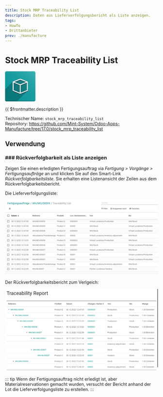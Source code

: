 ```yaml
---
title: Stock MRP Traceability List
description: Daten aus Lieferverfolgungsbericht als Liste anzeigen.
tags:
- HowTo
- Drittanbieter
prev: ./manufacture
---
```

# Stock MRP Traceability List
![icon_oms_box](attachments/icon_oms_box.png)

{{ $frontmatter.description }}

Technischer Name: `stock_mrp_traceability_list`\
Repository: <https://github.com/Mint-System/Odoo-Apps-Manufacture/tree/17.0/stock_mrp_traceability_list>


## Verwendung

### ### Rückverfolgbarkeit als Liste anzeigen

Zeigen Sie einen erledigten Fertigungsauftrag via *Fertigung > Vorgänge > Fertigungsaufträge* an und klicken Sie auf den Smart-Link *_Rückverfolgbarkeitsliste_*. Sie erhalten eine Listenansicht der Zeilen aus dem Rückverfolgbarkeitsbericht.

Die Lieferverfolgungsliste:

![](attachments/Stock%20MRP%20Traceability%20List.png)

Der Rückverfolgbarkeitsbericht zum Verlgeich:

![](attachments/Stock%20MRP%20Traceability%20List%20Report.png)

::: tip
Wenn der Fertigungsauftrag nicht erledigt ist, aber Materialreservationen gemacht wurden, versucht der Bericht anhand der Lot die Lieferverfolgungsliste zu erstellen.
:::